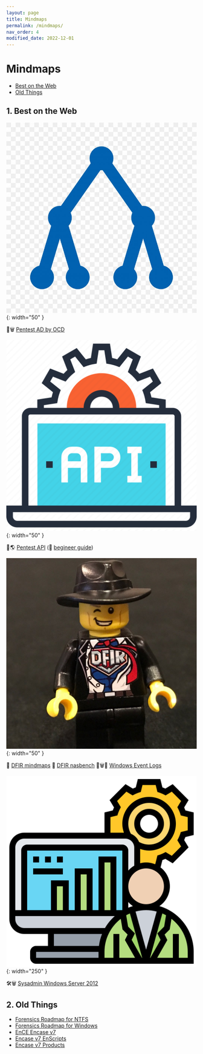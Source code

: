 ```yaml
---
layout: page
title: Mindmaps
permalink: /mindmaps/
nav_order: 4
modified_date: 2022-12-01
---
```


# Mindmaps

<!-- vscode-markdown-toc -->
* [Best on the Web](#BestontheWeb)
* [Old Things](#OldThings)

<!-- vscode-markdown-toc-config
	numbering=true
	autoSave=true
	/vscode-markdown-toc-config -->
<!-- /vscode-markdown-toc -->

##  1. <a name='BestontheWeb'></a>Best on the Web

![AD icon](/assets/images/icons-ad.png){: width="50" }


📕🗑️ [Pentest AD by OCD](https://orange-cyberdefense.github.io/ocd-mindmaps/)

![Pentest Web API icon](/assets/images/icons-web-api.png){: width="50" }


📕🌎 [Pentest API](https://dsopas.github.io/MindAPI/play/) (🔗 [begineer guide](https://danaepp.com/beginners-guide-to-api-hacking))

![DFIR icon](/assets/images/icons-dfir.png){: width="50" }


📘 [DFIR mindmaps](https://github.com/AndrewRathbun/DFIRMindMaps)
📘 [DFIR nasbench](https://github.com/nasbench/MindMaps)
📘🗑️📃 [Windows Event Logs](https://github.com/mdecrevoisier/Microsoft-eventlog-mindmap)

![Sysadmin icon](/assets/images/icons-sysadmin.png){: width="250" }


🛠️🗑️ [Sysadmin Windows Server 2012](https://xmind.app/m/eZ7i/)

##  2. <a name='OldThings'></a>Old Things

* [Forensics Roadmap for NTFS](/mindmaps/svg/win-for-ntfs.svg)
* [Forensics Roadmap for Windows](/mindmaps/svg/win-for-invest-roadmap.svg)
* [EnCE Encase v7](/mindmaps/svg/win-for-encase-v7-ence.svg)
* [Encase v7 EnScripts](/mindmaps/svg/win-for-encase-v7-enscript.svg)
* [Encase v7 Products](/mindmaps/svg/win-for-encase-products-2016.svg)


